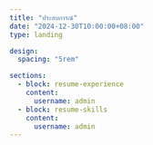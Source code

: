 ```yaml
---
title: "ประสบการณ์"
date: "2024-12-30T10:00:00+08:00"
type: landing

design:
  spacing: "5rem"

sections:
  - block: resume-experience
    content:
      username: admin
  - block: resume-skills
    content:
      username: admin
---
```

